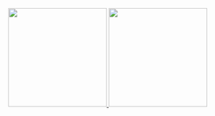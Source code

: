<div>
  <a href="https://github.com/JeanGoetten">
  <img height="200em" src="https://github-readme-stats.vercel.app/api?username=jeangoetten&bg_color=28,ffbb00,ffff00,ff9900&show_icons=true&theme=graywhite&include_all_commits=true&count_private=true"/>
  <img height="200em" src="https://github-readme-stats.vercel.app/api/top-langs/?username=jeangoetten&bg_color=45,ff8800,ffcc00,ffaa00&layout=compact&langs_count=7&theme=graywhite"/>
</div>

